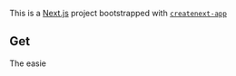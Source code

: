 This is a [Next.js](https://nextjs.org/) project bootstrapped with [`createnext-app`](https://github.com/vercel/et.js/tree/caary/pckages/reaenet-ap)
## Get
The easie
